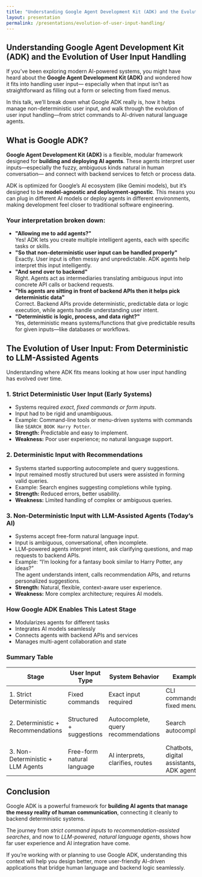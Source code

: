 ```yaml
---
title: "Understanding Google Agent Development Kit (ADK) and the Evolution of User Input Handling"
layout: presentation
permalink: /presentations/evolution-of-user-input-handling/
---
```

<section>
  <h1>Understanding Google Agent Development Kit (ADK) and the Evolution of User Input Handling</h1>
  <p>
    If you’ve been exploring modern AI-powered systems, you might have heard about the
    <strong>Google Agent Development Kit (ADK)</strong> and wondered how it fits into handling user input—
    especially when that input isn’t as straightforward as filling out a form or selecting from fixed menus.
  </p>
  <p>
    In this talk, we’ll break down what Google ADK really is, how it helps manage non-deterministic user input,
    and walk through the evolution of user input handling—from strict commands to AI-driven natural language agents.
  </p>
</section>

<section>
  <h2>What is Google ADK?</h2>
  <p>
    <strong>Google Agent Development Kit (ADK)</strong> is a flexible, modular framework designed for
    <strong>building and deploying AI agents</strong>.
    These agents interpret user inputs—especially the fuzzy, ambiguous kinds natural in human conversation—
    and connect with backend services to fetch or process data.
  </p>
  <p>
    ADK is optimized for Google’s AI ecosystem (like Gemini models), but it’s designed to be
    <strong>model-agnostic and deployment-agnostic</strong>. This means you can plug in different AI models or deploy agents in different environments,
    making development feel closer to traditional software engineering.
  </p>
</section>

<section>
  <h3>Your interpretation broken down:</h3>
  <ul>
    <li><strong>"Allowing me to add agents?"</strong><br>Yes! ADK lets you create multiple intelligent agents, each with specific tasks or skills.</li>
    <li><strong>"So that non-deterministic user input can be handled properly"</strong><br>Exactly. User input is often messy and unpredictable. ADK agents help interpret this input intelligently.</li>
    <li><strong>"And send over to backend"</strong><br>Right. Agents act as intermediaries translating ambiguous input into concrete API calls or backend requests.</li>
    <li><strong>"His agents are sitting in front of backend APIs then it helps pick deterministic data"</strong><br>Correct. Backend APIs provide deterministic, predictable data or logic execution, while agents handle understanding user intent.</li>
    <li><strong>"Deterministic is logic, process, and data right?"</strong><br>Yes, deterministic means systems/functions that give predictable results for given inputs—like databases or workflows.</li>
  </ul>
</section>

<section>
  <h2>The Evolution of User Input: From Deterministic to LLM-Assisted Agents</h2>
  <p>Understanding where ADK fits means looking at how user input handling has evolved over time.</p>

  <h3>1. Strict Deterministic User Input (Early Systems)</h3>
  <ul>
    <li>Systems required <em>exact, fixed commands or form inputs</em>.</li>
    <li>Input had to be rigid and unambiguous.</li>
    <li>Example: Command-line tools or menu-driven systems with commands like <code>SEARCH_BOOK Harry Potter</code>.</li>
    <li><strong>Strength:</strong> Predictable and easy to implement.</li>
    <li><strong>Weakness:</strong> Poor user experience; no natural language support.</li>
  </ul>

  <h3>2. Deterministic Input with Recommendations</h3>
  <ul>
    <li>Systems started supporting autocomplete and query suggestions.</li>
    <li>Input remained mostly structured but users were assisted in forming valid queries.</li>
    <li>Example: Search engines suggesting completions while typing.</li>
    <li><strong>Strength:</strong> Reduced errors, better usability.</li>
    <li><strong>Weakness:</strong> Limited handling of complex or ambiguous queries.</li>
  </ul>

  <h3>3. Non-Deterministic Input with LLM-Assisted Agents (Today’s AI)</h3>
  <ul>
    <li>Systems accept free-form natural language input.</li>
    <li>Input is ambiguous, conversational, often incomplete.</li>
    <li>LLM-powered agents interpret intent, ask clarifying questions, and map requests to backend APIs.</li>
    <li>Example: “I’m looking for a fantasy book similar to Harry Potter, any ideas?”<br>
        The agent understands intent, calls recommendation APIs, and returns personalized suggestions.</li>
    <li><strong>Strength:</strong> Natural, flexible, context-aware user experience.</li>
    <li><strong>Weakness:</strong> More complex architecture; requires AI models.</li>
  </ul>
</section>

<section>
  <h3>How Google ADK Enables This Latest Stage</h3>
  <ul>
    <li>Modularizes agents for different tasks</li>
    <li>Integrates AI models seamlessly</li>
    <li>Connects agents with backend APIs and services</li>
    <li>Manages multi-agent collaboration and state</li>
  </ul>
</section>

<section>
  <h3>Summary Table</h3>
  <table>
    <thead>
      <tr>
        <th>Stage</th>
        <th>User Input Type</th>
        <th>System Behavior</th>
        <th>Example</th>
        <th>Strengths</th>
        <th>Limitations</th>
      </tr>
    </thead>
    <tbody>
      <tr>
        <td>1. Strict Deterministic</td>
        <td>Fixed commands</td>
        <td>Exact input required</td>
        <td>CLI commands, fixed menus</td>
        <td>Predictable, simple</td>
        <td>Rigid, user-unfriendly</td>
      </tr>
      <tr>
        <td>2. Deterministic + Recommendations</td>
        <td>Structured + suggestions</td>
        <td>Autocomplete, query recommendations</td>
        <td>Search autocomplete</td>
        <td>Easier input, fewer errors</td>
        <td>Limited natural language support</td>
      </tr>
      <tr>
        <td>3. Non-Deterministic + LLM Agents</td>
        <td>Free-form natural language</td>
        <td>AI interprets, clarifies, routes</td>
        <td>Chatbots, digital assistants, ADK agents</td>
        <td>Flexible, natural UX, contextual</td>
        <td>Complex to build, requires AI</td>
      </tr>
    </tbody>
  </table>
</section>

<section>
  <h2>Conclusion</h2>
  <p>
    Google ADK is a powerful framework for <strong>building AI agents that manage the messy reality of human communication</strong>,
    connecting it cleanly to backend deterministic systems.
  </p>
  <p>
    The journey from <em>strict command inputs</em> to <em>recommendation-assisted searches</em>,
    and now to <em>LLM-powered, natural language agents</em>, shows how far user experience and AI integration have come.
  </p>
  <p>
    If you’re working with or planning to use Google ADK, understanding this context will help you design better,
    more user-friendly AI-driven applications that bridge human language and backend logic seamlessly.
  </p>
</section>

